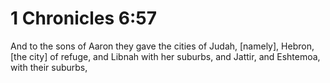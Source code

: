 # 1 Chronicles 6:57

And to the sons of Aaron they gave the cities of Judah, [namely], Hebron, [the city] of refuge, and Libnah with her suburbs, and Jattir, and Eshtemoa, with their suburbs,